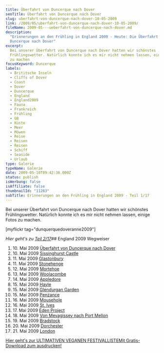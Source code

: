 ```yaml
---
title: Überfahrt von Duncerque nach Dover
seoTitle: Überfahrt von Duncerque nach Dover
slug: uberfahrt-von-duncerque-nach-dover-10-05-2009
link: /2009/05/uberfahrt-von-duncerque-nach-dover-10-05-2009/
fileName: 2009-05---ueberfahrt-von-duncerque-nach-dover.md
description:
  "Erinnerungen an den Frühling in England 2009 - Heute: Die Überfahrt von
  Duncerque nach Dover"
excerpt:
  Bei unserer Überfahrt von Duncerque nach Dover hatten wir schönstes
  Frühlingswetter. Natürlich konnte ich es mir nicht nehmen lassen, einige Fotos
  zu machen
focusKeyword: Duncerque
labels:
  - Brititsche Inseln
  - Cliffs of Dover
  - Coast
  - Dover
  - Duncerque
  - England
  - England2009
  - Fauna
  - Frankreich
  - Frühling
  - GB
  - Küste
  - Meer
  - Möwen
  - Reise
  - Reisen
  - Reisen
  - Schiff
  - Seaside
  - Urlaub
type: Galerie
typeName: Galerie
date: 2009-05-10T09:42:36.000Z
status: publish
isWerbung: false
isAffiliate: false
thumbnailId: "11283"
subTitle: Erinnerungen an den Frühling in England 2009 - Teil 1/17
---
```


Bei unserer Überfahrt von Duncerque nach Dover hatten wir schönstes
Frühlingswetter. Natürlich konnte ich es mir nicht nehmen lassen, einige Fotos
zu machen.

[myflickr tag="dunquerquedoveranne2009"]

<em>Hier geht's zu
<a title="Sissinghurst Castle" href="http://cardamonchai.com/2009/05/sissinghurst-castle/">Teil
2/17</a></em>## England 2009 Wegweiser<ol><li>10. Mai 2009
<a href="http://cardamonchai.com/2009/05/uberfahrt-von-duncerque-nach-dover-10-05-2009/">Überfahrt
von Duncerque nach Dover</a></li><li>10. Mai 2009
<a href="http://cardamonchai.com/2009/05/sissinghurst-castle/">Sissinghurst
Castle</a></li><li>11. Mai 2009
<a href="http://cardamonchai.com/2009/05/glastonbury-11-05-2009/">Glastonbury</a></li><li>11.
Mai 2009
<a href="http://cardamonchai.com/2009/05/stonehenge-11-05-2009/">Stonehenge</a></li><li>12.
Mai 2009
<a href="http://cardamonchai.com/2009/05/mortehoe-cornwall-12-05-2009/">Mortehoe</a></li><li>13.
Mai 2009
<a href="http://cardamonchai.com/2009/05/woolacombe-cornwall-13-05-2009/">Woolacombe</a></li><li>14.
Mai 2009
<a href="http://cardamonchai.com/2009/05/appledore-cornwall-14-05-2009/">Appledore</a></li><li>15.
Mai 2009
<a href="http://cardamonchai.com/2009/05/hayle-cornwall-14-15-05-2009/">Hayle</a></li><li>15.
Mai 2009
<a href="http://cardamonchai.com/2009/05/glendurgan-garden-15-05-2009-2/">Glendurgan
Garden</a></li><li>15. Mai 2009
<a href="http://cardamonchai.com/2009/05/penzance-cornwall-15-05-2009/">Penzance</a></li><li>16.
Mai 2009
<a href="http://cardamonchai.com/2009/05/mousehole-cornwall-16-05-2009/">Mousehole</a></li><li>16.
Mai 2009
<a href="http://cardamonchai.com/2009/05/st-ives-cornwall-16-05-2009/">St.
Ives</a></li><li>17. Mai 2009
<a href="http://cardamonchai.com/2009/05/eden-project/">Eden
Project</a></li><li>18. Mai 2009
<a href="http://cardamonchai.com/2009/05/von-mevagissey-nach-port-mellon-18-05-2009/">Von
Mevagissey nach Port Mellon</a></li><li>19. Mai 2009
<a href="http://cardamonchai.com/2009/05/bradstock-19-05-2009/">Bradstock</a></li><li>20.
Mai 2009
<a href="http://cardamonchai.com/2009/05/dorchester/">Dorchester</a></li><li>21.
Mai 2009
<a href="http://cardamonchai.com/2009/05/london-21-05-2009/">London</a></li></ol><a class="banner banner-green" href="/2015/03/die-ultimative-vegane-festivalliste"><span class="head">Hier
geht's zur ULTIMATIVEN VEGANEN FESTIVALLISTE</span><span class="text">Mit
Gratis-Download zum ausdrucken!</span></a>
